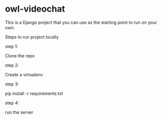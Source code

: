 # owl-videochat
This is a Django project that you can use as the starting point to run on your own.

Steps to run project locally

step 1:

Clone the repo

step 2:

Create a virtualenv

step 3:

pip install -r requirements.txt

step 4:

run the server
